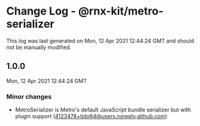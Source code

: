 # Change Log - @rnx-kit/metro-serializer

This log was last generated on Mon, 12 Apr 2021 12:44:24 GMT and should not be manually modified.

<!-- Start content -->

## 1.0.0

Mon, 12 Apr 2021 12:44:24 GMT

### Minor changes

- MetroSerializer is Metro's default JavaScript bundle serializer but with plugin support (4123478+tido64@users.noreply.github.com)
